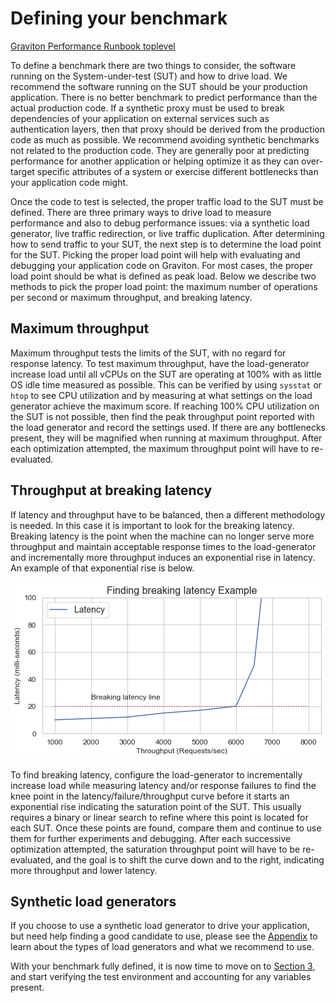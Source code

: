 # Defining your benchmark

[Graviton Performance Runbook toplevel](./graviton_perfrunbook.md)

To define a benchmark there are two things to consider, the software running on the System-under-test (SUT) and how to drive load.  We recommend the software running on the SUT should be your production application. There is no better benchmark to predict performance than the actual production code.  If a synthetic proxy must be used to break dependencies of your application on external services such as authentication layers, then that proxy should be derived from the production code as much as possible.  We recommend avoiding synthetic benchmarks not related to the production code.  They are generally poor at predicting performance for another application or helping optimize it as they can over-target specific attributes of a system or exercise different bottlenecks than your application code might.

Once the code to test is selected, the proper traffic load to the SUT must be defined.  There are three primary ways to drive load to measure performance and also to debug performance issues: via a synthetic load generator, live traffic redirection, or live traffic duplication. After determining how to send traffic to your SUT, the next step is to determine the load point for the SUT.  Picking the proper load point will help with evaluating and debugging your application code on Graviton.  For most cases, the proper load point should be what is defined as peak load.  Below we describe two methods to pick the proper load point: the maximum number of operations per second or maximum throughput, and breaking latency.  

## Maximum throughput

Maximum throughput tests the limits of the SUT, with no regard for response latency.  To test maximum throughput, have the load-generator increase load until all vCPUs on the SUT are operating at 100% with as little OS idle time measured as possible. This can be verified by using `sysstat` or  `htop` to see CPU utilization and by measuring at what settings on the load generator achieve the maximum score. If reaching 100% CPU utilization on the SUT is not possible, then find the peak throughput point reported with the load generator and record the settings used. If there are any bottlenecks present, they will be magnified when running at maximum throughput. After each optimization attempted, the maximum throughput point will have to re-evaluated.

## Throughput at breaking latency

If latency and throughput have to be balanced, then a different methodology is needed.  In this case it is important to look for the breaking latency.  Breaking latency is the point when the machine can no longer serve more throughput and maintain acceptable response times to the load-generator and incrementally more throughput induces an exponential rise in latency.  An example of that exponential rise is below.

![](images/example_breaking_latency_chart.png)

To find breaking latency, configure the load-generator to incrementally increase load while measuring latency and/or response failures to find the knee point in the latency/failure/throughput curve before it starts an exponential rise indicating the saturation point of the SUT. This usually requires a binary or linear search to refine where this point is located for each SUT.  Once these points are found, compare them and continue to use them for further experiments and debugging. After each successive optimization attempted, the saturation throughput point will have to be re-evaluated, and the goal is to shift the curve down and to the right, indicating more throughput and lower latency.


## Synthetic load generators

If you choose to use a synthetic load generator to drive your application, but need help finding a good candidate to use, please see the [Appendix](./appendix.md) to learn about the types of load generators and what we recommend to use.

With your benchmark fully defined, it is now time to move on to [Section 3](./configuring_your_loadgen.md), and start verifying the test environment and accounting for any variables present. 
